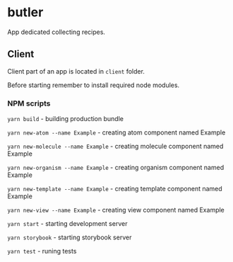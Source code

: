 # butler
App dedicated collecting recipes.

## Client
Client part of an app is located in `client` folder.

Before starting remember to install required node modules.

### NPM scripts
`yarn build` - building production bundle

`yarn new-atom --name Example` - creating atom component named Example

`yarn new-molecule --name Example` - creating molecule component named Example

`yarn new-organism --name Example` - creating organism component named Example

`yarn new-template --name Example` - creating template component named Example

`yarn new-view --name Example` - creating view component named Example

`yarn start` - starting development server

`yarn storybook` - starting storybook server

`yarn test` - runing tests
